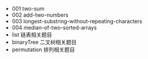 - 001 two-sum
- 002 add-two-numbers
- 003 longest-substring-without-repeating-characters
- 004 median-of-two-sorted-arrays
- list 链表相关题目
- binaryTree 二叉树相关题目
- permutation 排列相关题目
